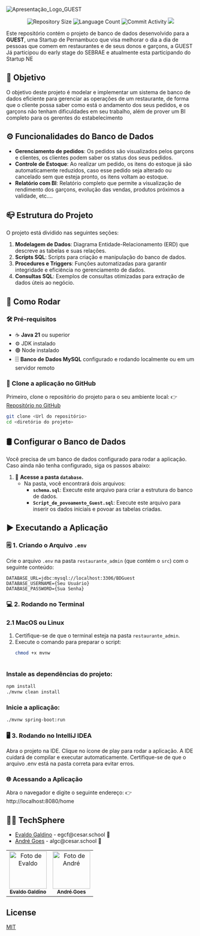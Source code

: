 
![Apresentação_Logo_GUEST](https://github.com/user-attachments/assets/cc395e41-60b2-4da3-9e24-ec43f2c6b9eb)


<p align="center">
  <img
    src="https://img.shields.io/github/repo-size/P-E-N-T-E-S/BDGuest?style=flat"
    alt="Repository Size"
  />
  <img
    src="https://img.shields.io/github/languages/count/P-E-N-T-E-S/BDGuest?style=flat&logo=python"
    alt="Language Count"
  />
  <img
    src="https://img.shields.io/github/commit-activity/t/P-E-N-T-E-S/BDGuest?style=flat&logo=github"
    alt="Commit Activity"
  />
    <a href="LICENSE.md"
    ><img
      src="https://img.shields.io/github/license/P-E-N-T-E-S/BDGuest"![Apresentação_Logo_GUEST](https://github.com/user-attachments/assets/77b8d72a-6d22-4fa9-b014-f9ccd78d2529)
![Apresentação_Logo_GUEST](https://github.com/user-attachments/assets/acd63ef8-0db9-4133-9a9b-1be6cf97a8ee)
  /></a>
</p>


Este repositório contém o projeto de banco de dados desenvolvido para a **GUEST**, uma Startup de Pernambuco que visa melhorar o dia a dia de pessoas que comem em restaurantes e de seus donos e garçons, a GUEST Já participou do early stage do SEBRAE e atualmente esta participando do Startup NE

## 👀 Objetivo

O objetivo deste projeto é modelar e implementar um sistema de banco de dados eficiente para gerenciar as operações de um restaurante, de forma que o cliente possa saber como está o andamento dos seus pedidos, e os garçons não tenham dificuldades em seu trabalho, além de prover um BI completo para os gerentes do estabelecimento

## ⚙️ Funcionalidades do Banco de Dados

- **Gerenciamento de pedidos**: Os pedidos são visualizados pelos garçons e clientes, os clientes podem saber os status dos seus pedidos.
- **Controle de Estoque**: Ao realizar um pedido, os itens do estoque já são automaticamente reduzidos, caso esse pedido seja alterado ou cancelado sem que esteja pronto, os itens voltam ao estoque.
- **Relatório com BI**: Relatório completo que permite a visualização de rendimento dos garçons, evolução das vendas, produtos próximos a validade, etc....

## 📪 Estrutura do Projeto

O projeto está dividido nas seguintes seções:

1. **Modelagem de Dados**: Diagrama Entidade-Relacionamento (ERD) que descreve as tabelas e suas relações.
2. **Scripts SQL**: Scripts para criação e manipulação do banco de dados.
3. **Procedures e Triggers**: Funções automatizadas para garantir integridade e eficiência no gerenciamento de dados.
4. **Consultas SQL**: Exemplos de consultas otimizadas para extração de dados úteis ao negócio.

## 🚀 Como Rodar

### 🛠️ Pré-requisitos
- ☕ **Java 21** ou superior
- ⚙️ JDK instalado
- 🟢 Node instalado
- 🗄️ **Banco de Dados MySQL** configurado e rodando localmente ou em um servidor remoto

### 📂 Clone a aplicação no GitHub
Primeiro, clone o repositório do projeto para o seu ambiente local:
👉 [Repositório no GitHub](https://github.com/P-E-N-T-E-S/BDGuest)

```bash
git clone <Url do repositório>
cd <diretório do projeto>
```

## 🛢️ Configurar o Banco de Dados
Você precisa de um banco de dados configurado para rodar a aplicação. Caso ainda não tenha configurado, siga os passos abaixo:

1. 📂 **Acesse a pasta `database`.**
   - Na pasta, você encontrará dois arquivos:
     - **`schema.sql`**: Execute este arquivo para criar a estrutura do banco de dados.
     - **`Script_de_povoamento_Guest.sql`**: Execute este arquivo para inserir os dados iniciais e povoar as tabelas criadas.

## ▶️ Executando a Aplicação

### 🗒️ 1. Criando o Arquivo `.env`
Crie o arquivo `.env` na pasta `restaurante_admin` (que contém o `src`) com o seguinte conteúdo:

```env
DATABASE_URL=jdbc:mysql://localhost:3306/BDGuest
DATABASE_USERNAME={Seu Usuário}
DATABASE_PASSWORD={Sua Senha}
```
### 💻 2. Rodando no Terminal

### 2.1 MacOS ou Linux
1. Certifique-se de que o terminal esteja na pasta `restaurante_admin`.
2. Execute o comando para preparar o script:
   ```bash
   chmod +x mvnw
  
### Instale as dependências do projeto:
```bash
npm install
./mvnw clean install
```

### Inicie a aplicação:
```bash
./mvnw spring-boot:run
```
### 🖥️ 3. Rodando no IntelliJ IDEA
Abra o projeto na IDE.
Clique no ícone de play para rodar a aplicação.
A IDE cuidará de compilar e executar automaticamente. Certifique-se de que o arquivo .env está na pasta correta para evitar erros.

### 🌐 Acessando a Aplicação
Abra o navegador e digite o seguinte endereço: 
👉 http://localhost:8080/home

## 👩‍💻 TechSphere

<ul>
  <li>
    <a href="https://github.com/evaldocunhaf">Evaldo Galdino</a> - egcf@cesar.school 📩
  </li>
  <li>
    <a href="https://github.com/Nerebo">André Goes</a> - algc@cesar.school 📩
  </li>
</ul>

<table>
  <tr>
    <td align="center">
      <a href="https://github.com/evaldocunhaf">
        <img src="https://avatars3.githubusercontent.com/evaldocunhaf" width="100px;" alt="Foto de Evaldo"/><br>
        <sub>
          <b>Evaldo Galdino</b>
        </sub>
      </a>
    </td>
    <td align="center">
      <a href="https://github.com/Nerebo">
        <img src="https://avatars.githubusercontent.com/Nerebo" width="100px;" alt="Foto de André"/><br>
        <sub>
          <b>André Goes</b>
        </sub>
      </a>
    </td>
  </tr>
</table>


## License

[MIT](https://github.com/P-E-N-T-E-S/BDGuest/LICENSE)
